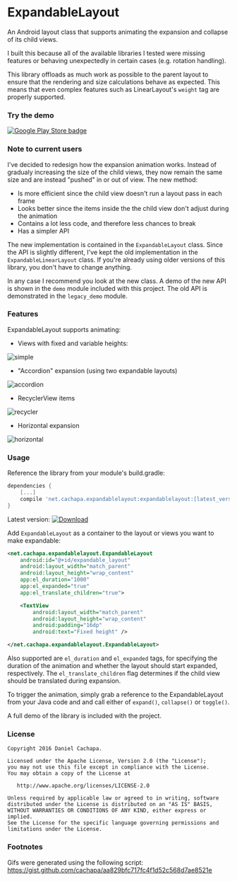 # ExpandableLayout

An Android layout class that supports animating the expansion and collapse of its child views.

I built this because all of the available libraries I tested were missing features or behaving unexpectedly in certain cases (e.g. rotation handling).

This library offloads as much work as possible to the parent layout to ensure that the rendering and size calculations behave as expected. This means that even complex features such as LinearLayout's `weight` tag are properly supported.

### Try the demo

[![Google Play Store badge](https://play.google.com/intl/en_us/badges/images/badge_new.png)](https://play.google.com/store/apps/details?id=net.cachapa.expandablelayoutdemo)


### Note to current users

I've decided to redesign how the expansion animation works. Instead of gradualy increasing the size of the child views, they now remain the same size and are instead "pushed" in or out of view. The new method:

* Is more efficient since the child view doesn't run a layout pass in each frame
* Looks better since the items inside the the child view don't adjust during the animation
* Contains a lot less code, and therefore less chances to break
* Has a simpler API

The new implementation is contained in the `ExpandableLayout` class. Since the API is slightly different, I've kept the old implementation in the `ExpandableLinearLayout` class. If you're already using older versions of this library, you don't have to change anything.

In any case I recommend you look at the new class. A demo of the new API is shown in the `demo` module included with this project. The old API is demonstrated in the `legacy_demo` module.

### Features

ExpandableLayout supports animating:

* Views with fixed and variable heights:

![simple](images/simple.gif)

* "Accordion" expansion (using two expandable layouts)

![accordion](images/accordion.gif)

* RecyclerView items

![recycler](images/recycler.gif)

* Horizontal expansion

![horizontal](images/horizontal.gif)

### Usage

Reference the library from your module's build.gradle:

``` gradle
dependencies {
    [...]
    compile 'net.cachapa.expandablelayout:expandablelayout:[latest_version]'
}
```

Latest version: [ ![Download](https://api.bintray.com/packages/cachapa/maven/expandablelayout/images/download.svg) ](https://bintray.com/cachapa/maven/expandablelayout/_latestVersion)

Add `ExpandableLayout` as a container to the layout or views you want to make expandable:

``` xml
<net.cachapa.expandablelayout.ExpandableLayout
    android:id="@+id/expandable_layout"
    android:layout_width="match_parent"
    android:layout_height="wrap_content"
    app:el_duration="1000"
    app:el_expanded="true"
    app:el_translate_children="true">

    <TextView
        android:layout_width="match_parent"
        android:layout_height="wrap_content"
        android:padding="16dp"
        android:text="Fixed height" />

</net.cachapa.expandablelayout.ExpandableLayout>
```
Also supported are `el_duration` and `el_expanded` tags, for specifying the duration of the animation and whether the layout should start expanded, respectively. The `el_translate_children` flag determines if the child view should be translated during expansion.

To trigger the animation, simply grab a reference to the ExpandableLayout from your Java code and and call either of `expand()`, `collapse()` or `toggle()`.

A full demo of the library is included with the project.

### License

    Copyright 2016 Daniel Cachapa.

    Licensed under the Apache License, Version 2.0 (the "License");
    you may not use this file except in compliance with the License.
    You may obtain a copy of the License at

       http://www.apache.org/licenses/LICENSE-2.0

    Unless required by applicable law or agreed to in writing, software
    distributed under the License is distributed on an "AS IS" BASIS,
    WITHOUT WARRANTIES OR CONDITIONS OF ANY KIND, either express or implied.
    See the License for the specific language governing permissions and
    limitations under the License.

### Footnotes

Gifs were generated using the following script: https://gist.github.com/cachapa/aa829bfc717fc4f1d52c568d7ae8521e
